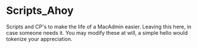 # Scripts_Ahoy
Scripts and CP's to make the life of a MacAdmin easier. 
Leaving this here, in case someone needs it.
You may modify these at will, a simple hello would tokenize your appreciation.
